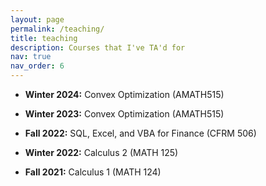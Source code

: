 ```yaml
---
layout: page
permalink: /teaching/
title: teaching
description: Courses that I've TA'd for
nav: true
nav_order: 6
---
```


- **Winter 2024:** Convex Optimization (AMATH515)

- **Winter 2023:** Convex Optimization (AMATH515)

- **Fall 2022:** SQL, Excel, and VBA for Finance (CFRM 506)

- **Winter 2022:** Calculus 2 (MATH 125)

- **Fall 2021:** Calculus 1 (MATH 124)
